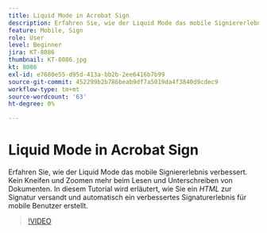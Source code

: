 ```yaml
---
title: Liquid Mode in Acrobat Sign
description: Erfahren Sie, wie der Liquid Mode das mobile Signiererlebnis verbessert
feature: Mobile, Sign
role: User
level: Beginner
jira: KT-8086
thumbnail: KT-8086.jpg
kt: 8086
exl-id: e7680e55-d95d-413a-bb2b-2ee6416b7b99
source-git-commit: 452299b2b786beab9df7a5019da4f3840d9cdec9
workflow-type: tm+mt
source-wordcount: '63'
ht-degree: 0%

---
```


# Liquid Mode in Acrobat Sign

Erfahren Sie, wie der Liquid Mode das mobile Signiererlebnis verbessert. Kein Kneifen und Zoomen mehr beim Lesen und Unterschreiben von Dokumenten. In diesem Tutorial wird erläutert, wie Sie ein _HTML_ zur Signatur versandt und automatisch ein verbessertes Signaturerlebnis für mobile Benutzer erstellt.

>[!VIDEO](https://video.tv.adobe.com/v/333803?quality=12&learn=on&hidetitle=true)
